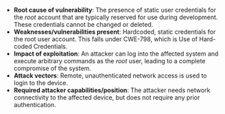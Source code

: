 - **Root cause of vulnerability**: The presence of static user credentials for the *root* account that are typically reserved for use during development. These credentials cannot be changed or deleted.
- **Weaknesses/vulnerabilities present**: Hardcoded, static credentials for the root user account. This falls under CWE-798, which is Use of Hard-coded Credentials.
- **Impact of exploitation**: An attacker can log into the affected system and execute arbitrary commands as the *root* user, leading to a complete compromise of the system.
- **Attack vectors**: Remote, unauthenticated network access is used to login to the device.
- **Required attacker capabilities/position**: The attacker needs network connectivity to the affected device, but does not require any prior authentication.